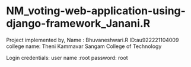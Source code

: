 # NM_voting-web-application-using-django-framework_Janani.R

Project implemented by,
 Name : Bhuvaneshwari.R
 ID:au922221104009
 college name: Theni Kammavar Sangam College of Technology

 Login credentials: 
 user name :root
 password: root
